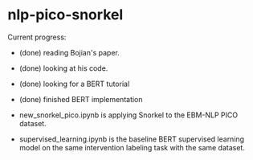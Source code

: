 # nlp-pico-snorkel
 
Current progress:
- (done) reading Bojian's paper. 
- (done) looking at his code.
- (done) looking for a BERT tutorial
- (done) finished BERT implementation

- new_snorkel_pico.ipynb is applying Snorkel to the EBM-NLP PICO dataset.
- supervised_learning.ipynb is the baseline BERT supervised learning model on the same intervention labeling task with the same dataset.
